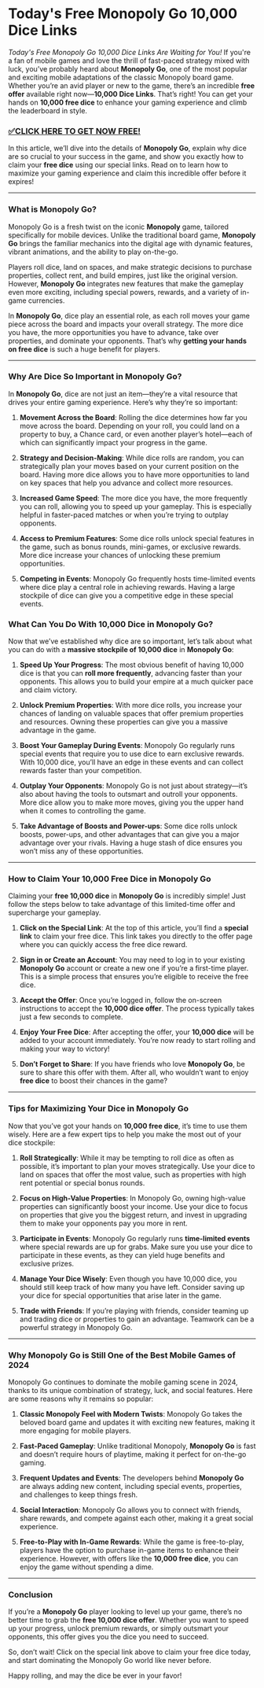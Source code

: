 # Today's Free Monopoly Go 10,000 Dice Links

*Today's Free Monopoly Go 10,000 Dice Links Are Waiting for You!* If you're a fan of mobile games and love the thrill of fast-paced strategy mixed with luck, you’ve probably heard about **Monopoly Go**, one of the most popular and exciting mobile adaptations of the classic Monopoly board game. Whether you’re an avid player or new to the game, there’s an incredible **free offer** available right now—**10,000 Dice Links**. That’s right! You can get your hands on **10,000 free dice** to enhance your gaming experience and climb the leaderboard in style.

### [✅CLICK HERE TO GET NOW FREE!](https://freeforyou.xyz/monopoly/go/)

In this article, we’ll dive into the details of **Monopoly Go**, explain why dice are so crucial to your success in the game, and show you exactly how to claim your **free dice** using our special links. Read on to learn how to maximize your gaming experience and claim this incredible offer before it expires!

---

### What is Monopoly Go?

Monopoly Go is a fresh twist on the iconic **Monopoly** game, tailored specifically for mobile devices. Unlike the traditional board game, **Monopoly Go** brings the familiar mechanics into the digital age with dynamic features, vibrant animations, and the ability to play on-the-go.

Players roll dice, land on spaces, and make strategic decisions to purchase properties, collect rent, and build empires, just like the original version. However, **Monopoly Go** integrates new features that make the gameplay even more exciting, including special powers, rewards, and a variety of in-game currencies.

In **Monopoly Go**, dice play an essential role, as each roll moves your game piece across the board and impacts your overall strategy. The more dice you have, the more opportunities you have to advance, take over properties, and dominate your opponents. That’s why **getting your hands on free dice** is such a huge benefit for players.

---

### Why Are Dice So Important in Monopoly Go?

In **Monopoly Go**, dice are not just an item—they’re a vital resource that drives your entire gaming experience. Here’s why they’re so important:

1. **Movement Across the Board**: Rolling the dice determines how far you move across the board. Depending on your roll, you could land on a property to buy, a Chance card, or even another player’s hotel—each of which can significantly impact your progress in the game.

2. **Strategy and Decision-Making**: While dice rolls are random, you can strategically plan your moves based on your current position on the board. Having more dice allows you to have more opportunities to land on key spaces that help you advance and collect more resources.

3. **Increased Game Speed**: The more dice you have, the more frequently you can roll, allowing you to speed up your gameplay. This is especially helpful in faster-paced matches or when you’re trying to outplay opponents.

4. **Access to Premium Features**: Some dice rolls unlock special features in the game, such as bonus rounds, mini-games, or exclusive rewards. More dice increase your chances of unlocking these premium opportunities.

5. **Competing in Events**: Monopoly Go frequently hosts time-limited events where dice play a central role in achieving rewards. Having a large stockpile of dice can give you a competitive edge in these special events.

### What Can You Do With 10,000 Dice in Monopoly Go?

Now that we’ve established why dice are so important, let’s talk about what you can do with a **massive stockpile of 10,000 dice** in **Monopoly Go**:

1. **Speed Up Your Progress**: The most obvious benefit of having 10,000 dice is that you can **roll more frequently**, advancing faster than your opponents. This allows you to build your empire at a much quicker pace and claim victory.

2. **Unlock Premium Properties**: With more dice rolls, you increase your chances of landing on valuable spaces that offer premium properties and resources. Owning these properties can give you a massive advantage in the game.

3. **Boost Your Gameplay During Events**: Monopoly Go regularly runs special events that require you to use dice to earn exclusive rewards. With 10,000 dice, you’ll have an edge in these events and can collect rewards faster than your competition.

4. **Outplay Your Opponents**: Monopoly Go is not just about strategy—it’s also about having the tools to outsmart and outroll your opponents. More dice allow you to make more moves, giving you the upper hand when it comes to controlling the game.

5. **Take Advantage of Boosts and Power-ups**: Some dice rolls unlock boosts, power-ups, and other advantages that can give you a major advantage over your rivals. Having a huge stash of dice ensures you won’t miss any of these opportunities.

---

### How to Claim Your 10,000 Free Dice in Monopoly Go

Claiming your **free 10,000 dice** in **Monopoly Go** is incredibly simple! Just follow the steps below to take advantage of this limited-time offer and supercharge your gameplay.

1. **Click on the Special Link**: At the top of this article, you’ll find a **special link** to claim your free dice. This link takes you directly to the offer page where you can quickly access the free dice reward.

2. **Sign in or Create an Account**: You may need to log in to your existing **Monopoly Go** account or create a new one if you’re a first-time player. This is a simple process that ensures you’re eligible to receive the free dice.

3. **Accept the Offer**: Once you’re logged in, follow the on-screen instructions to accept the **10,000 dice offer**. The process typically takes just a few seconds to complete.

4. **Enjoy Your Free Dice**: After accepting the offer, your **10,000 dice** will be added to your account immediately. You’re now ready to start rolling and making your way to victory!

5. **Don’t Forget to Share**: If you have friends who love **Monopoly Go**, be sure to share this offer with them. After all, who wouldn’t want to enjoy **free dice** to boost their chances in the game?

---

### Tips for Maximizing Your Dice in Monopoly Go

Now that you’ve got your hands on **10,000 free dice**, it’s time to use them wisely. Here are a few expert tips to help you make the most out of your dice stockpile:

1. **Roll Strategically**: While it may be tempting to roll dice as often as possible, it’s important to plan your moves strategically. Use your dice to land on spaces that offer the most value, such as properties with high rent potential or special bonus rounds.

2. **Focus on High-Value Properties**: In Monopoly Go, owning high-value properties can significantly boost your income. Use your dice to focus on properties that give you the biggest return, and invest in upgrading them to make your opponents pay you more in rent.

3. **Participate in Events**: Monopoly Go regularly runs **time-limited events** where special rewards are up for grabs. Make sure you use your dice to participate in these events, as they can yield huge benefits and exclusive prizes.

4. **Manage Your Dice Wisely**: Even though you have 10,000 dice, you should still keep track of how many you have left. Consider saving up your dice for special opportunities that arise later in the game.

5. **Trade with Friends**: If you’re playing with friends, consider teaming up and trading dice or properties to gain an advantage. Teamwork can be a powerful strategy in Monopoly Go.

---

### Why Monopoly Go is Still One of the Best Mobile Games of 2024

Monopoly Go continues to dominate the mobile gaming scene in 2024, thanks to its unique combination of strategy, luck, and social features. Here are some reasons why it remains so popular:

1. **Classic Monopoly Feel with Modern Twists**: Monopoly Go takes the beloved board game and updates it with exciting new features, making it more engaging for mobile players.

2. **Fast-Paced Gameplay**: Unlike traditional Monopoly, **Monopoly Go** is fast and doesn’t require hours of playtime, making it perfect for on-the-go gaming.

3. **Frequent Updates and Events**: The developers behind **Monopoly Go** are always adding new content, including special events, properties, and challenges to keep things fresh.

4. **Social Interaction**: Monopoly Go allows you to connect with friends, share rewards, and compete against each other, making it a great social experience.

5. **Free-to-Play with In-Game Rewards**: While the game is free-to-play, players have the option to purchase in-game items to enhance their experience. However, with offers like the **10,000 free dice**, you can enjoy the game without spending a dime.

---

### Conclusion

If you’re a **Monopoly Go** player looking to level up your game, there’s no better time to grab the **free 10,000 dice offer**. Whether you want to speed up your progress, unlock premium rewards, or simply outsmart your opponents, this offer gives you the dice you need to succeed.

So, don’t wait! Click on the special link above to claim your free dice today, and start dominating the Monopoly Go world like never before.

Happy rolling, and may the dice be ever in your favor!
